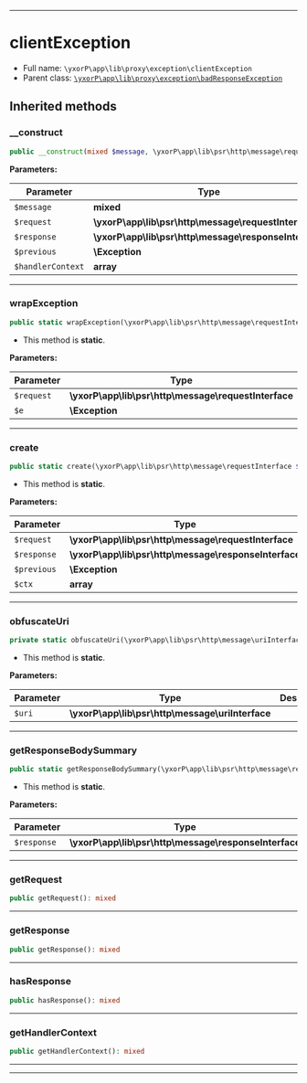 ***

# clientException

* Full name: `\yxorP\app\lib\proxy\exception\clientException`
* Parent class: [`\yxorP\app\lib\proxy\exception\badResponseException`](./badResponseException.md)

## Inherited methods

### __construct

```php
public __construct(mixed $message, \yxorP\app\lib\psr\http\message\requestInterface $request, \yxorP\app\lib\psr\http\message\responseInterface $response = null, \Exception $previous = null, array $handlerContext = []): mixed
```

**Parameters:**

| Parameter | Type | Description |
|-----------|------|-------------|
| `$message` | **mixed** |  |
| `$request` | **\yxorP\app\lib\psr\http\message\requestInterface** |  |
| `$response` | **\yxorP\app\lib\psr\http\message\responseInterface** |  |
| `$previous` | **\Exception** |  |
| `$handlerContext` | **array** |  |

***

### wrapException

```php
public static wrapException(\yxorP\app\lib\psr\http\message\requestInterface $request, \Exception $e): mixed
```

* This method is **static**.

**Parameters:**

| Parameter | Type | Description |
|-----------|------|-------------|
| `$request` | **\yxorP\app\lib\psr\http\message\requestInterface** |  |
| `$e` | **\Exception** |  |

***

### create

```php
public static create(\yxorP\app\lib\psr\http\message\requestInterface $request, \yxorP\app\lib\psr\http\message\responseInterface $response = null, \Exception $previous = null, array $ctx = []): mixed
```

* This method is **static**.

**Parameters:**

| Parameter | Type | Description |
|-----------|------|-------------|
| `$request` | **\yxorP\app\lib\psr\http\message\requestInterface** |  |
| `$response` | **\yxorP\app\lib\psr\http\message\responseInterface** |  |
| `$previous` | **\Exception** |  |
| `$ctx` | **array** |  |

***

### obfuscateUri

```php
private static obfuscateUri(\yxorP\app\lib\psr\http\message\uriInterface $uri): mixed
```

* This method is **static**.

**Parameters:**

| Parameter | Type | Description |
|-----------|------|-------------|
| `$uri` | **\yxorP\app\lib\psr\http\message\uriInterface** |  |

***

### getResponseBodySummary

```php
public static getResponseBodySummary(\yxorP\app\lib\psr\http\message\responseInterface $response): mixed
```

* This method is **static**.

**Parameters:**

| Parameter | Type | Description |
|-----------|------|-------------|
| `$response` | **\yxorP\app\lib\psr\http\message\responseInterface** |  |

***

### getRequest

```php
public getRequest(): mixed
```

***

### getResponse

```php
public getResponse(): mixed
```

***

### hasResponse

```php
public hasResponse(): mixed
```

***

### getHandlerContext

```php
public getHandlerContext(): mixed
```

***


***

